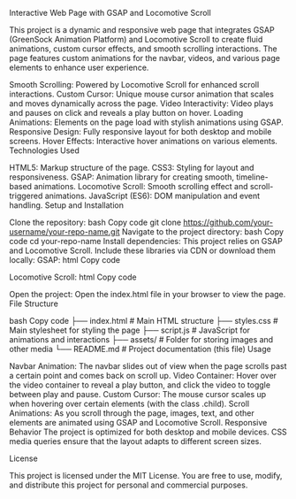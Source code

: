 Interactive Web Page with GSAP and Locomotive Scroll

This project is a dynamic and responsive web page that integrates GSAP (GreenSock Animation Platform) and Locomotive Scroll to create fluid animations, custom cursor effects, and smooth scrolling interactions. The page features custom animations for the navbar, videos, and various page elements to enhance user experience.

Smooth Scrolling: Powered by Locomotive Scroll for enhanced scroll interactions.
Custom Cursor: Unique mouse cursor animation that scales and moves dynamically across the page.
Video Interactivity: Video plays and pauses on click and reveals a play button on hover.
Loading Animations: Elements on the page load with stylish animations using GSAP.
Responsive Design: Fully responsive layout for both desktop and mobile screens.
Hover Effects: Interactive hover animations on various elements.
Technologies Used

HTML5: Markup structure of the page.
CSS3: Styling for layout and responsiveness.
GSAP: Animation library for creating smooth, timeline-based animations.
Locomotive Scroll: Smooth scrolling effect and scroll-triggered animations.
JavaScript (ES6): DOM manipulation and event handling.
Setup and Installation

Clone the repository:
bash
Copy code
git clone https://github.com/your-username/your-repo-name.git
Navigate to the project directory:
bash
Copy code
cd your-repo-name
Install dependencies: This project relies on GSAP and Locomotive Scroll. Include these libraries via CDN or download them locally:
GSAP:
html
Copy code
<script src="https://cdnjs.cloudflare.com/ajax/libs/gsap/3.7.1/gsap.min.js"></script>
<script src="https://cdnjs.cloudflare.com/ajax/libs/gsap/3.7.1/ScrollTrigger.min.js"></script>
Locomotive Scroll:
html
Copy code
<script src="https://unpkg.com/locomotive-scroll@4.1.3/dist/locomotive-scroll.min.js"></script>
Open the project: Open the index.html file in your browser to view the page.
File Structure

bash
Copy code
├── index.html             # Main HTML structure
├── styles.css             # Main stylesheet for styling the page
├── script.js              # JavaScript for animations and interactions
├── assets/                # Folder for storing images and other media
└── README.md              # Project documentation (this file)
Usage

Navbar Animation: The navbar slides out of view when the page scrolls past a certain point and comes back on scroll up.
Video Container: Hover over the video container to reveal a play button, and click the video to toggle between play and pause.
Custom Cursor: The mouse cursor scales up when hovering over certain elements (with the class .child).
Scroll Animations: As you scroll through the page, images, text, and other elements are animated using GSAP and Locomotive Scroll.
Responsive Behavior
The project is optimized for both desktop and mobile devices. CSS media queries ensure that the layout adapts to different screen sizes.

License

This project is licensed under the MIT License. You are free to use, modify, and distribute this project for personal and commercial purposes.